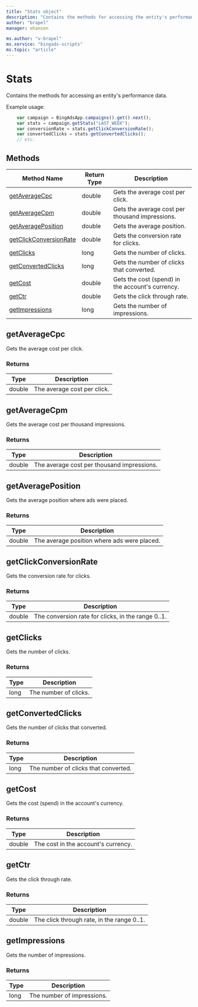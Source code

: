 ```yaml
---
title: "Stats object"
description: "Contains the methods for accessing the entity's performance data."
author: "brapel"
manager: ehansen

ms.author: "v-brapel"
ms.service: "bingads-scripts"
ms.topic: "article"
---
```


# Stats

Contains the methods for accessing an entity's performance data.


Example usage:
```javascript
    var campaign = BingAdsApp.campaigns().get().next();
    var stats = campaign.getStats("LAST_WEEK");
    var conversionRate = stats.getClickConversionRate();
    var convertedClicks = stats.getConvertedClicks();
    // etc.
```

## Methods
|Method Name|Return Type|Description|
|-|-|-
[getAverageCpc](#getaveragecpc)|double|Gets the average cost per click.
[getAverageCpm](#getaveragecpm)|double|Gets the average cost per thousand impressions.
[getAveragePosition](#getaverageposition)|double|Gets the average position.
[getClickConversionRate](#getclickconversionrate)|double|Gets the conversion rate for clicks.
[getClicks](#getclicks)|long|Gets the number of clicks.
[getConvertedClicks](#getconvertedclicks)|long|Gets the number of clicks that converted.
[getCost](#getcost)|double|Gets the cost (spend) in the account's currency.
[getCtr](#getctr)|double|Gets the click through rate.
[getImpressions](#getimpressions)|long|Gets the number of impressions.

## <a name="getaveragecpc"></a>getAverageCpc
Gets the average cost per click.

### Returns
|Type|Description|
|-|-
double|The average cost per click.

## <a name="getaveragecpm"></a>getAverageCpm
Gets the average cost per thousand impressions.

### Returns
|Type|Description|
|-|-
double|The average cost per thousand impressions.

## <a name="getaverageposition"></a>getAveragePosition
Gets the average position where ads were placed.

### Returns
|Type|Description|
|-|-
double|The average position where ads were placed.

## <a name="getclickconversionrate"></a>getClickConversionRate
Gets the conversion rate for clicks.

### Returns
|Type|Description|
|-|-
double|The conversion rate for clicks, in the range 0..1.

## <a name="getclicks"></a>getClicks
Gets the number of clicks.

### Returns
|Type|Description|
|-|-
long|The number of clicks.

## <a name="getconvertedclicks"></a>getConvertedClicks
Gets the number of clicks that converted.

### Returns
|Type|Description|
|-|-
long|The number of clicks that converted.

## <a name="getcost"></a>getCost
Gets the cost (spend) in the account's currency.

### Returns
|Type|Description|
|-|-
double|The cost in the account's currency.

## <a name="getctr"></a>getCtr
Gets the click through rate.

### Returns
|Type|Description|
|-|-
double|The click through rate, in the range 0..1.

## <a name="getimpressions"></a>getImpressions
Gets the number of impressions.

### Returns
|Type|Description|
|-|-
long|The number of impressions.

